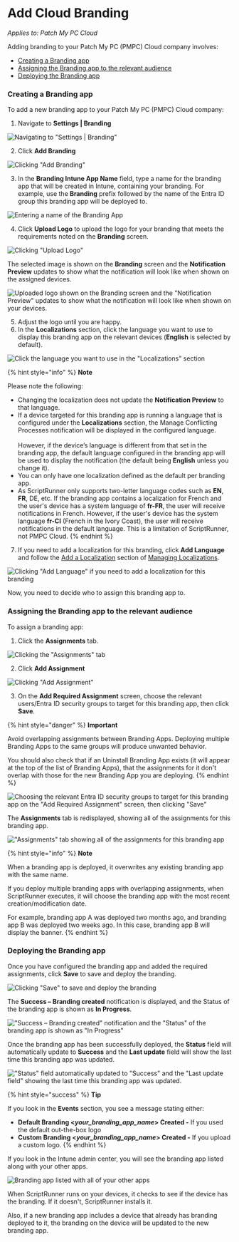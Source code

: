 # Add Cloud Branding

_Applies to: Patch My PC Cloud_

Adding branding to your Patch My PC (PMPC) Cloud company involves:

* [Creating a Branding app](add-cloud-branding.md#creating-a-branding-app)
* [Assigning the Branding app to the relevant audience](add-cloud-branding.md#assigning-the-branding-app-to-the-relevant-audience)
* [Deploying the Branding app](add-cloud-branding.md#deploying-the-branding-app)

### Creating a Branding app

To add a new branding app to your Patch My PC (PMPC) Cloud company:

1. Navigate to **Settings | Branding**

![Navigating to &#x22;Settings | Branding&#x22;](/_images/image%20%282422%29.png "Navigating to &#x22;Settings | Branding&#x22;")

2. Click **Add Branding**

![Clicking &#x22;Add Branding&#x22;](/_images/image%20%2831%29.png "Clicking &#x22;Add Branding&#x22;")

3. In the **Branding Intune App Name** field, type a name for the branding app that will be created in Intune, containing your branding. For example, use the **Branding** prefix followed by the name of the Entra ID group this branding app will be deployed to.

![Entering a name of the Branding App](/_images/image%20%282492%29.png "Entering a name of the Branding App")

4. Click **Upload Logo** to upload the logo for your branding that meets the requirements noted on the **Branding** screen.

![Clicking &#x22;Upload Logo&#x22;](/_images/image%20%282499%29.png "Clicking &#x22;Upload Logo&#x22;")

The selected image is shown on the **Branding** screen and the **Notification Preview** updates to show what the notification will look like when shown on the assigned devices.

![Uploaded logo shown on the Branding screen and the &#x22;Notification Preview&#x22; updates to show what the notification will look like when shown on your devices.](/_images/image%20%282494%29.png "Uploaded logo shown on the Branding screen and the &#x22;Notification Preview&#x22; updates to show what the notification will look like when shown on your devices.")

5. Adjust the logo until you are happy.
6. In the **Localizations** section, click the language you want to use to display this branding app on the relevant devices (**English** is selected by default).

![Click the language you want to use in the &#x22;Localizations&#x22; section](/_images/image%20%282428%29.png "Click the language you want to use in the &#x22;Localizations&#x22; section")

{% hint style="info" %}
**Note**

Please note the following:

* Changing the localization does not update the **Notification Preview** to that language.
* If a device targeted for this branding app is running a language that is configured under the **Localizations** section, the Manage Conflicting Processes notification will be displayed in the configured language.\
  \
  However, if the device’s language is different from that set in the branding app, the default language configured in the branding app will be used to display the notification (the default being **English** unless you change it).
* You can only have one localization defined as the default per branding app.
* As ScriptRunner only supports two-letter language codes such as **EN**, **FR**, DE, etc. If the branding app contains a localization for French and the user's device has a system language of **fr-FR**, the user will receive notifications in French. However, if the user's device has the system language **fr-CI** (French in the Ivory Coast), the user will receive notifications in the default language. This is a limitation of ScriptRunner, not PMPC Cloud.
{% endhint %}

7. If you need to add a localization for this branding, click **Add Language** and follow the [Add a Localization](manage-localizations-in-cloud.md#add-a-localization) section of [Managing Localizations](manage-localizations-in-cloud.md).

![Clicking &#x22;Add Language&#x22; if you need to add a localization for this branding](/_images/image%20%282495%29.png "Clicking &#x22;Add Language&#x22; if you need to add a localization for this branding")

Now, you need to decide who to assign this branding app to.

### Assigning the Branding app to the relevant audience

To assign a branding app:

1. Click the **Assignments** tab.

![Clicking the &#x22;Assignments&#x22; tab](/_images/image%20%282496%29.png "Clicking the &#x22;Assignments&#x22; tab")

2. Click **Add Assignment**

![Clicking &#x22;Add Assignment&#x22;](/_images/image%20%282418%29.png "Clicking &#x22;Add Assignment&#x22;")

3. On the **Add Required Assignment** screen, choose the relevant users/Entra ID security groups to target for this branding app, then click **Save**.

{% hint style="danger" %}
**Important**

Avoid overlapping assignments between Branding Apps. Deploying multiple Branding Apps to the same groups will produce unwanted behavior.

You should also check that if an Uninstall Branding App exists (it will appear at the top of the list of Branding Apps), that the assignments for it don't overlap with those for the new Branding App you are deploying.
{% endhint %}

![Choosing the relevant Entra ID security groups to target for this branding app on the &#x22;Add Required Assignment&#x22; screen, then clicking &#x22;Save&#x22;](/_images/image%20%282419%29.png "Choosing the relevant Entra ID security groups to target for this branding app on the &#x22;Add Required Assignment&#x22; screen, then clicking &#x22;Save&#x22;")

The **Assignments** tab is redisplayed, showing all of the assignments for this branding app.

![&#x22;Assignments&#x22; tab showing all of the assignments for this branding app](/_images/image%20%282420%29.png "&#x22;Assignments&#x22; tab showing all of the assignments for this branding app")

{% hint style="info" %}
**Note**

When a branding app is deployed, it overwrites any existing branding app with the same name.

If you deploy multiple branding apps with overlapping assignments, when ScriptRunner executes, it will choose the branding app with the most recent creation/modification date.

For example, branding app A was deployed two months ago, and branding app B was deployed two weeks ago. In this case, branding app B will display the banner.
{% endhint %}

### Deploying the Branding app

Once you have configured the branding app and added the required assignments, click **Save** to save and deploy the branding.

![Clicking &#x22;Save&#x22; to save and deploy the branding](/_images/image%20%282488%29.png "Clicking &#x22;Save&#x22; to save and deploy the branding")

The **Success – Branding created** notification is displayed, and the Status of the branding app is shown as **In Progress**.

![&#x22;Success – Branding created&#x22; notification and the &#x22;Status&#x22; of the branding app is shown as &#x22;In Progress&#x22;](/_images/image%20%2832%29.png "&#x22;Success – Branding created&#x22; notification and the &#x22;Status&#x22; of the branding app is shown as &#x22;In Progress&#x22;")

Once the branding app has been successfully deployed, the **Status** field will automatically update to **Success** and the **Last update** field will show the last time this branding app was updated.

![&#x22;Status&#x22; field automatically updated to &#x22;Success&#x22; and the &#x22;Last update field&#x22;  showing the last time this branding app was updated.](/_images/image%20%2833%29.png "&#x22;Status&#x22; field automatically updated to &#x22;Success&#x22; and the &#x22;Last update field&#x22;  showing the last time this branding app was updated.")

{% hint style="success" %}
**Tip**

If you look in the **Events** section, you see a message stating either:

* **Default Branding <**_**your\_branding\_app\_name**_**> Created -** If you used the default out-the-box logo
* **Custom Branding <**_**your\_branding\_app\_name**_**> Created -** If you upload a custom logo.
{% endhint %}

If you look in the Intune admin center, you will see the branding app listed along with your other apps.

![Branding app listed with all of your other apps](/_images/image%20%282497%29.png "Branding app listed with all of your other apps")

When ScriptRunner runs on your devices, it checks to see if the device has the branding. If it doesn't, ScriptRunner installs it.

Also, if a new branding app includes a device that already has branding deployed to it, the branding on the device will be updated to the new branding app.
